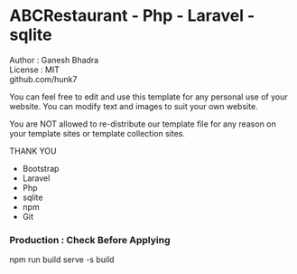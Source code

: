 # ABCRestaurant - Php - Laravel - sqlite   
 Author : Ganesh Bhadra     
 License : MIT        
 github.com/hunk7     

You can feel free to edit and use this template for any personal use of your website. You can modify text and images to suit your own website.

You are NOT allowed to re-distribute our template file for any reason on your template sites or template collection sites.

THANK YOU

- Bootstrap
- Laravel
- Php
- sqlite
- npm
- Git


### Production : Check Before Applying
npm run build
serve -s build
